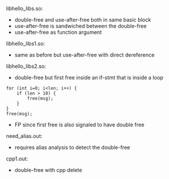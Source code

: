 libhello\_libs.so:
* double-free and use-after-free both in same basic block 
* use-after-free is sandwiched between the double-free
* use-after-free as function argument

libhello\_libs1.so:
* same as before but use-after-free with direct dereference

libhello\_libs2.so:
* double-free but first free inside an if-stmt that is inside a loop
```
for (int i=0; i<len; i++) {
    if (len > 10) {
        free(msg);
    }
}
free(msg);
```
* FP since first free is also signaled to have double free

need\_alias.out:
* requires alias analysis to detect the double-free

cpp1.out:
* double-free with cpp delete
